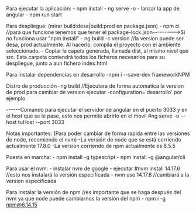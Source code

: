 Para ejecutar la aplicación: - npm install - ng serve -o - lanzar la app de angular - npm run start

Para despliegue: (mirar build:desa|build:prod en package.json) - npm ci //para que funcione tenemos que tener el package-lock.json--------->Si no funciona usar "npm install" - ng build -c version //la version puede ser desa, prod actualmente. Al hacerlo, compila el proyecto con el ambiente seleccionado. - Copiar la capeta generada, llamada dist, al mismo nivel que src. Esta carpeta contendrá todos los ficheros necesarios para su despliegue, junto a aun fichero index.html

Para instalar dependencias en desarrollo -npm i --save-dev frameworkNPM

Distro de producción -ng build //Ejecutara de forma automatica la version de prod para cambiar de version ejecutar -configuration='desarrollo' por ejemplo

------Comando para ejecutar el servidor de angular en el puerto 3033 y en el host que se le pase, esto nos permite abrirlo en el movil #ng serve -o --host tuHost --port 3033

Notas importantes: (Para poder cambiar de forma rapida entre las versiones de node, recomiendo el nvm)
-La versión de node que se está corriendo actualmente 17.8.0
-La version corriendo de npm actualmente es 8.5.5

Puesta en marcha: - npm install -g typescript - npm install -g @angular/cli

Para usar el nvm: - instalar nvm de google - ejecutar #nvm install 14.17.6 //esto nos instalará la versión especificada - nvm use 14.17.6 //cambiará a la version especificada

Para instalar la versión de npm //es importante que se haga después del nvm ya que node puede cambiarnos la versión del npm - npm i -g npm@6.14.15
